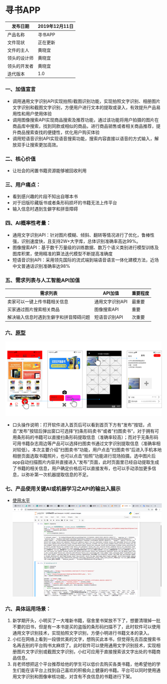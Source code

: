 # 寻书APP
| 发布日期 | 2019年12月11日 | 
| ------ | ------ | 
| 产品名称 | 寻书APP | 
| 文件现状 | 正在更新 | 
| 文件的主人 | 黄晓宜 | 
| 领头的设计师 | 黄晓宜 |
| 领头的开发者 | 黄晓宜 |
| 迭代版本 | 1.0 |

### 一、加值宣言
- 调用通用文字识别API实现拍照/截图识别功能，实现拍照文字识别、相册图片文字识别和截图文字识别，方便用户进行文本的提取或录入，有效提升产品易用性和用户使用体验
- 调用图像搜索API实现商品搜索及推荐功能，通过该功能将用户拍摄的图片在商品库中搜索，找到同款或相似的商品，进行商品销售或者相关商品推荐，提升商品搜索查找的便捷性，优化用户购买体验
- 调用短语音识别API实现语音搜索功能，搜索内容直接以语音的方式输入，解放双手让搜索更加高效。
### 二、核心价值
- 让社会的闲置书籍资源能够被回收利用
### 三、用户痛点：
- 看到感兴趣的片段不知出自哪本书
- 对于旧版珍藏版书或者条形码损坏的书籍无法上传平台
- 输入信息时遇到生僻字和拼音障碍
### 四、AI概率性考量：
- 通用文字识别API：针对图片模糊、倾斜、翻转等情况进行了优化，鲁棒性强，识别速度快，且支持2W+大字库，总体识别准确率高达99%。
- 图像搜索API：基于数千万量级的训练数据、数万个语义类别进行模型训练及图库积累，使用精准的算法迭代模型不断提高准确度
- 短语音识别API：采用领先国际的流式端到端语音语言一体化建模方法，近场中文普通话识别准确率达98%
### 五、需求列表与人工智能API加值
| 需求列表 | API加值 | 重要程度 |
| ------ | ------ | ------ |
| 卖家可以一键上传书籍相关信息| 通用文字识别API | 最重要
| 买家通过图片搜索相关商品 | 图像搜索API | 重要
| 解决输入信息时遇到生僻字和拼音障碍问题 | 短语音识别API | 次重要

### 六、[原型](https://gitee.com/NFUNM031/book_search_pictures/blob/master/%E5%8E%9F%E5%9E%8B1.png "原型")
![image](https://github.com/NFUNM031/API_ML_AI_/blob/master/%E5%8E%9F%E5%9E%8B1.png)
- 口头操作说明：打开软件进入首页后可以看到首页下方有“发布”按钮，点击“发布”按钮后弹出窗口可选择“扫条形码卖书“或者”扫图卖书“，对于拥有可用条形码的书籍可以直接扫条形码提取信息（准确率较高）；而对于无条形码可用书籍杂志周边等产品可以选择扫图卖书通过文字识别提取信息（准确率相对较低）。本次主要介绍“扫图卖书”功能，用户点击”扫图卖书“后进入手机本地相册页面选取书籍照片，也可以点击“拍照”功能进行现场拍摄。选中图片后app自动扫描图片内容并直接进入“发布”页面，此时页面里已经自动提取生成了书籍的相关信息，用户确定价格后可以直接发布，也可以手动添加更多信息，以弥补第一次机器提取信息的不足。

### 七、产品使用关键AI或机器学习之API的输出入展示
- [使用水平](https://gitee.com/NFUNM031/book_search_pictures/blob/master/%E4%BD%BF%E7%94%A8%E6%B0%B4%E5%B9%B3.png "使用水平")
![image](https://github.com/NFUNM031/API_ML_AI_/blob/master/%E4%BD%BF%E7%94%A8%E6%B0%B4%E5%B9%B3.png)

### 六、具体运用场景：
1. 新学期开头，小明买了一大堆新书籍，宿舍里书架放不下了，想要清理掉一批不要的旧书，但是有一本书是买的盗版的条形码扫描不了，此时软件可以使用通用文字识别技术，实现拍照文字识别，方便小明进行书籍文本的录入。
2. 小红在网络上看到一段很优美的文字，想购买此本书，但觉得先去百度搜索书名再去别的平台购书太麻烦了。此时软件可以使用通用文字识别技术，实现相册图片文字识别或截图文字识别，小红可应用于直接搜索该文字出处的书籍商品信息。
3. 肖老师想把这个平台推荐给他的学生可以低价去购买各类书籍，他希望他的学生们能在该平台上找到自己喜欢的积极向上健康的书籍。平台可以同时使用通用文字识别和图像审核功能，对含有不良信息的书籍进行下架。
